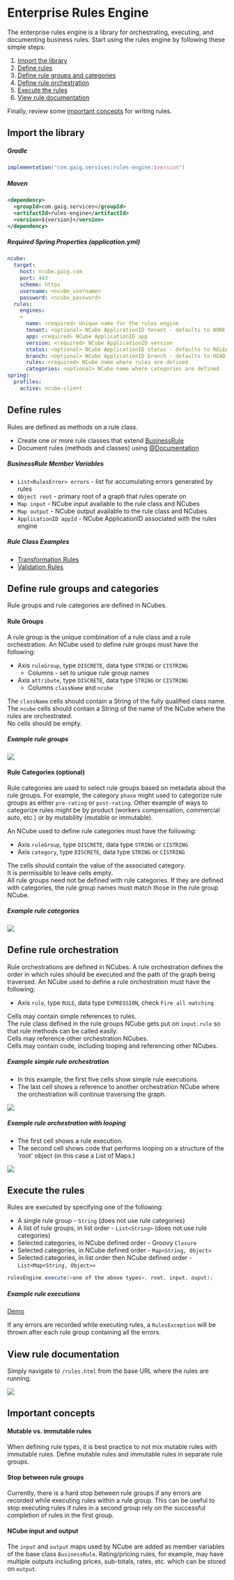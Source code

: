 # Enterprise Rules Engine
The enterprise rules engine is a library for orchestrating, executing, and documenting business rules.
Start using the rules engine  by following these simple steps:  
1. [Import the library](#import-library)  
2. [Define rules](#define-rules)
3. [Define rule groups and categories](#define-rule-groups)  
4. [Define rule orchestration](#define-orchestration)  
5. [Execute the rules](#execute-rules)
6. [View rule documentation](#rule-documentation)  

Finally, review some [important concepts](#important-concepts) for writing rules.


## <a name="import-library"></a> Import the library  
##### Gradle
```groovy
implementation("com.gaig.services:rules-engine:$version")
```

##### Maven
```xml
<dependency>
  <groupId>com.gaig.services</groupId>
  <artifactId>rules-engine</artifactId>
  <version>${version}</version>
</dependency>
```

##### Required Spring Properties (application.yml)
```yaml
ncube:
  target:
    host: ncube.gaig.com
    port: 443
    scheme: https
    username: <ncube_username>
    password: <ncube_password>
  rules:
    engines:
    -  
      name: <required> Unique name for the rules engine
      tenant: <optional> NCube ApplicationID tenant - defaults to NONE
      app: <required> NCube ApplicationID app
      version: <required> NCube ApplicationID version
      status: <optional> NCube ApplicationID status - defaults to RELEASE
      branch: <optional> NCube ApplicationID branch - defaults to HEAD
      rules: <required> NCube name where rules are defined
      categories: <optional> NCube name where categories are defined
spring:
  profiles:
    active: ncube-client
```


## <a name="define-rules"></a> Define rules
Rules are defined as methods on a rule class.
- Create one or more rule classes that extend [BusinessRule](src/main/groovy/com/cedarsoftware/ncube/rules/BusinessRule.groovy)
- Document rules (methods and classes) using [@Documentation](src/main/groovy/com/cedarsoftware/ncube/rules/Documentation.groovy) 

##### BusinessRule Member Variables
- `List<RulesError> errors` - list for accumulating errors generated by rules
- `Object root` - primary root of a graph that rules operate on
- `Map input` - NCube input available to the rule class and NCubes
- `Map output` - NCube output available to the rule class and NCubes
- `ApplicationID appId` - NCube ApplicationID associated with the rules engine

##### Rule Class Examples 
- [Transformation Rules](src/test/groovy/com/cedarsoftware/ncube/rules/examples/Transform.java)  
- [Validation Rules](src/test/groovy/com/cedarsoftware/ncube/rules/examples/Validate.java)  


## <a name="define-rule-groups"></a> Define rule groups and categories
Rule groups and rule categories are defined in NCubes.  

#### Rule Groups
A rule group is the unique combination of a rule class and a rule orchestration.
An NCube used to define rule groups must have the following:
- Axis `ruleGroup`, type `DISCRETE`, data type `STRING` or `CISTRING`
  - Columns - set to unique rule group names
- Axis `attribute`, type `DISCRETE`, data type `STRING` or `CISTRING`
  - Columns `className` and `ncube`

The `className` cells should contain a String of the fully qualified class name.  
The `ncube` cells should contain a String of the name of the NCube where the rules are orchestrated.  
No cells should be empty.  

##### Example rule groups
![](images/rule%20groups.png)

#### Rule Categories (optional)
Rule categories are used to select rule groups based on metadata about the rule groups. For example, the category 
`phase` might used to categorize rule groups as either `pre-rating` or `post-rating`. Other example of ways to categorize
rules might be by product (workers compensation, commercial auto, etc.) or by mutability (mutable or immutable).

An NCube used to define rule categories must have the following:
- Axis `ruleGroup`, type `DISCRETE`, data type `STRING` or `CISTRING`
- Axis `category`, type `DISCRETE`, data type `STRING` or `CISTRING`

The cells should contain the value of the associated category.  
It is permissible to leave cells empty.  
All rule groups need not be defined with rule categories. If they are defined with categories, the rule group names must match those in the rule group NCube.  

##### Example rule categories
![](images/rule%20categories.png)

## <a name="define-orchestration"></a> Define rule orchestration 
Rule orchestrations are defined in NCubes. 
A rule orchestration defines the order in which rules should be executed and the path of the graph being traversed.
An NCube used to define a rule orchestration must have the following:
- Axis `rule`, type `RULE`, data type `EXPRESSION`, check `Fire all matching`

Cells may contain simple references to rules.  
The rule class defined in the rule groups NCube gets put on `input.rule` so that rule methods can be called easily.  
Cells may reference other orchestration NCubes.  
Cells may contain code, including looping and referencing other NCubes.  

##### Example simple rule orchestration
- In this example, the first five cells show simple rule executions.  
- The last cell shows a reference to another orchestration NCube where the orchestration will continue traversing the graph.  

![](images/rule%20orchestration%20simple.png)

##### Example rule orchestration with looping
- The first cell shows a rule execution.  
- The second cell shows code that performs looping on a structure of the 'root' object (in this case a List of Maps.)  

![](images/rule%20orchestration%20looping.png)


## <a name="execute-rules"></a> Execute the rules
Rules are executed by specifying one of the following:
- A single rule group - `String` (does not use rule categories)
- A list of rule groups, in list order - `List<String>` (does not use rule categories)
- Selected categories, in NCube defined order - Groovy `Closure`
- Selected categories, in NCube defined order - `Map<String, Object>`
- Selected categories, in list order then NCube defined order - `List<Map<String, Object>>`

```java 
rulesEngine.execute(<one of the above types>, root, input, ouput);
```

##### Example rule executions
[Demo](src/test/groovy/com/cedarsoftware/ncube/rules/examples/Demo.java)

If any errors are recorded while executing rules, a `RulesException` will be thrown after each rule group containing all the errors.

## <a name="rule-documentation"></a> View rule documentation  
Simply navigate to `/rules.html` from the base URL where the rules are running.

![](images/rules.png)

## <a name="important-concepts"></a> Important concepts
#### Mutable vs. immutable rules  
When defining rule types, it is best practice to not mix mutable rules with immutable rules. Define mutable rules and 
immutable rules in separate rule groups.

#### Stop between rule groups 
Currently, there is a hard stop between rule groups if any errors are recorded while executing rules within a rule group.
This can be useful to stop executing rules if rules in a second group rely on the successful completion of rules in the
first group.  

#### NCube input and output  
The `input` and `output` maps used by NCube are added as member variables of the base class `BusinessRule`.
Rating/pricing rules, for example, may have multiple outputs including prices, sub-totals, rates, etc. which can be stored on `output`. 


